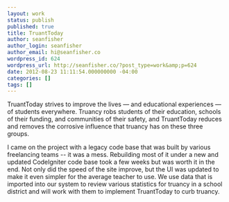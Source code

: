 ```yaml
---
layout: work
status: publish
published: true
title: TruantToday
author: seanfisher
author_login: seanfisher
author_email: hi@seanfisher.co
wordpress_id: 624
wordpress_url: http://seanfisher.co/?post_type=work&amp;p=624
date: 2012-08-23 11:11:54.000000000 -04:00
categories: []
tags: []
---
```

TruantToday strives to improve the lives &mdash; and educational experiences &mdash; of students everywhere. Truancy robs students of their education, schools of their funding, and communities of their safety, and TruantToday reduces and removes the corrosive influence that truancy has on these three groups.

I came on the project with a legacy code base that was built by various freelancing teams -- it was a mess. Rebuilding most of it under a new and updated CodeIgniter code base took a few weeks but was worth it in the end. Not only did the speed of the site improve, but the UI was updated to make it even&nbsp;simpler&nbsp;for the average teacher to use. We use data that is imported into our system to review various statistics for truancy in a school district and will work with them to&nbsp;implement&nbsp;TruantToday to curb truancy.

